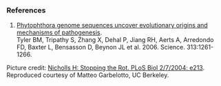 ### References

1.  [Phytophthora genome sequences uncover evolutionary origins and
    mechanisms of
    pathogenesis](http://europepmc.org/abstract/MED/16946064).\
    Tyler BM, Tripathy S, Zhang X, Dehal P, Jiang RH, Aerts A, Arredondo
    FD, Baxter L, Bensasson D, Beynon JL et al. 2006. Science.
    313:1261-1266.

Picture credit: [Nicholls H: Stopping the Rot. PLoS Biol 2/7/2004:
e213](http://dx.doi.org/10.1371/journal.pbio.0020213). Reproduced
courtesy of Matteo Garbelotto, UC Berkeley.
